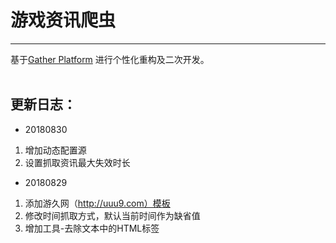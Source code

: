 # 游戏资讯爬虫

------

基于[Gather Platform](https://github.com/gsh199449/spider) 进行个性化重构及二次开发。
<br />
<br />

## 更新日志：
- 20180830
1. 增加动态配置源
2. 设置抓取资讯最大失效时长

- 20180829
1. 添加游久网（http://uuu9.com）模板
2. 修改时间抓取方式，默认当前时间作为缺省值
3. 增加工具-去除文本中的HTML标签
